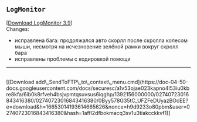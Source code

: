 ## `LogMonitor` ##
[[Download LogMonitor 3.9](https://doc-0c-50-docs.googleusercontent.com/docs/securesc/a1v53ojae023kapno4l53iu0kbre8kfa/0oa4m00gvotfjrofpiajc33j7uga4a8o/1415923200000/02740723016843416380/02740723016843416380/0Byy578G35tC_dHk2eHYwWDZ4b3M?e=download)]
<br />Changes:
  * исправлена бага: продолжался авто скорлл после скролла колесом мыши, несмотря на исчезновение зелёной рамки вокруг скролл бара
  * исправлены проблемы с кодировкой помощи

---

<br />
[[Download add\_SendToFTP\_to\_context\_menu.cmd](https://doc-04-50-docs.googleusercontent.com/docs/securesc/a1v53ojae023kapno4l53iu0kbre8kfa/6ib0k8rfveh4bsjvpmtqsuvsus6iqghp/1392156000000/02740723016843416380/02740723016843416380/0Byy578G35tC_UFZFeDUyazBOcEE?e=download&h=16653014193614665626&nonce=h9d9233o80pbm&user=02740723016843416380&hash=1affl2dfbokmacq3sv1u3tiakcckkvf1)]